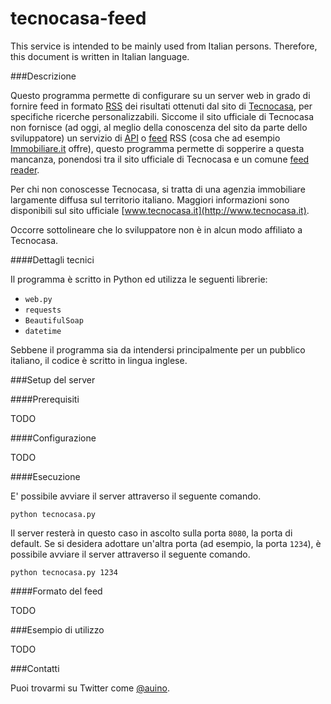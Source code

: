 # tecnocasa-feed

This service is intended to be mainly used from Italian persons.
Therefore, this document is written in Italian language.

###Descrizione

Questo programma permette di configurare su un server web in grado di fornire feed in formato [RSS](https://it.wikipedia.org/wiki/RSS) dei risultati ottenuti dal sito di [Tecnocasa](http://tecnocasa.it), per specifiche ricerche personalizzabili.
Siccome il sito ufficiale di Tecnocasa non fornisce (ad oggi, al meglio della conoscenza del sito da parte dello sviluppatore) un servizio di [API](https://it.wikipedia.org/wiki/Application_programming_interface) o [feed](https://it.wikipedia.org/wiki/Feed) RSS (cosa che ad esempio [Immobiliare.it](http://immobiliare.it) offre), questo programma permette di sopperire a questa mancanza, ponendosi tra il sito ufficiale di Tecnocasa e un comune [feed reader](https://it.wikipedia.org/wiki/Aggregatore).

Per chi non conoscesse Tecnocasa, si tratta di una agenzia immobiliare largamente diffusa sul territorio italiano.
Maggiori informazioni sono disponibili sul sito ufficiale [www.tecnocasa.it](http://www.tecnocasa.it).

Occorre sottolineare che lo sviluppatore non è in alcun modo affiliato a Tecnocasa.

####Dettagli tecnici

Il programma è scritto in Python ed utilizza le seguenti librerie:
 * `web.py`
 * `requests`
 * `BeautifulSoap`
 * `datetime`

Sebbene il programma sia da intendersi principalmente per un pubblico italiano, il codice è scritto in lingua inglese.

###Setup del server

####Prerequisiti

TODO

####Configurazione

TODO

####Esecuzione

E' possibile avviare il server attraverso il seguente comando.

```
python tecnocasa.py
```

Il server resterà in questo caso in ascolto sulla porta `8080`, la porta di default.
Se si desidera adottare un'altra porta (ad esempio, la porta `1234`), è possibile avviare il server attraverso il seguente comando.

```
python tecnocasa.py 1234
```

####Formato del feed

TODO

###Esempio di utilizzo

TODO

###Contatti

Puoi trovarmi su Twitter come [@auino](https://twitter.com/auino).
